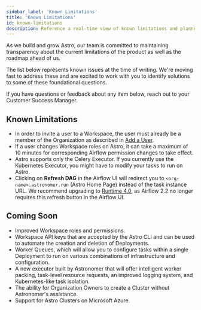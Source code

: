 ```yaml
---
sidebar_label: 'Known Limitations'
title: 'Known Limitations'
id: known-limitations
description: Reference a real-time view of known limitations and planned features for Astro.
---
```


As we build and grow Astro, our team is committed to maintaining transparency about the current limitations of the product as well as the roadmap ahead of us.

The list below represents known issues at the time of writing. We're moving fast to address these and are excited to work with you to identify solutions to some of these foundational questions.

If you have questions or feedback about any item below, reach out to your Customer Success Manager.

## Known Limitations

- In order to invite a user to a Workspace, the user must already be a member of the Organization as described in [Add a User](add-user.md).
- If a user changes Workspace roles on Astro, it can take a maximum of 10 minutes for corresponding Airflow permission changes to take effect.
- Astro supports only the Celery Executor. If you currently use the Kubernetes Executor, you might have to modify your tasks to run on Astro.
- Clicking on **Refresh DAG** in the Airflow UI will redirect you to `<org-name>.astronomer.run` (Astro Home Page) instead of the task instance URL. We recommend upgrading to [Runtime 4.0](runtime-release-notes.md#astro-runtime-400), as Airflow 2.2 no longer requires this refresh button in the Airflow UI.

## Coming Soon

- Improved Workspace roles and permissions.
- Workspace API keys that are accepted by the Astro CLI and can be used to automate the creation and deletion of Deployments.
- Worker Queues, which will allow you to configure tasks within a single Deployment to run on various combinations of infrastructure and configuration.
- A new executor built by Astronomer that will offer intelligent worker packing, task-level resource requests, an improved logging system, and Kubernetes-like task isolation.
- The ability for Organization Owners to create a Cluster without Astronomer's assistance.
- Support for Astro Clusters on Microsoft Azure.
